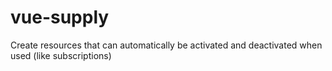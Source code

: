 # vue-supply
Create resources that can automatically be activated and deactivated when used (like subscriptions)
